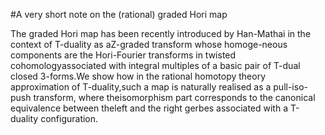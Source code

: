 #A very short note on the (rational) graded Hori map

The graded Hori map has been recently introduced by Han-Mathai in the context of T-duality as aZ-graded transform whose homoge-neous components are the Hori-Fourier transforms in twisted cohomologyassociated with integral multiples of a basic pair of T-dual closed 3-forms.We show how in the rational homotopy theory approximation of T-duality,such a map is naturally realised as a pull-iso-push transform, where theisomorphism part corresponds to the canonical equivalence between theleft and the right gerbes associated with a T-duality configuration.
